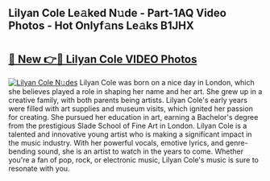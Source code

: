 ## Lilyan Cole Le𝚊ked N𝚞de - Part-1AQ Video Photos - Hot Onlyf𝚊ns Le𝚊ks B1JHX

# <h2><a href="http://ac2255.deff.icu/?id=Lilyan+Cole">🔗 New 👉🔴 Lilyan Cole VIDEO Photos</a></h2>

[![Lilyan Cole N𝚞des](https://i.imgur.com/rIISA9y.gif)](http://ac2255.deff.icu/?id=Lilyan+Cole)
Lilyan Cole was born on a nice day in London, which she believes played a role in shaping her name and her art. She grew up in a creative family, with both parents being artists. Lilyan Cole's early years were filled with art supplies and museum visits, which ignited her passion for creating. She pursued her education in art, earning a Bachelor's degree from the prestigious Slade School of Fine Art in London. Lilyan Cole is a talented and innovative young artist who is making a significant impact in the music industry. With her powerful vocals, emotive lyrics, and genre-bending sound, she is an artist to watch in the years to come. Whether you're a fan of pop, rock, or electronic music, Lilyan Cole's music is sure to resonate with you.
